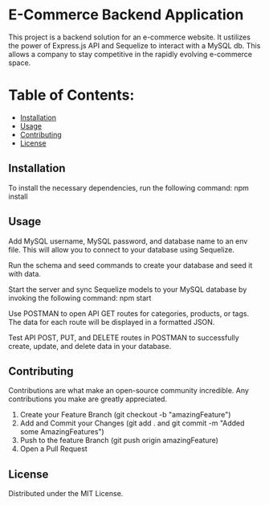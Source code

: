 # E-Commerce Backend Application
This project is a backend solution for an e-commerce website. It ustilizes the power of Express.js API and Sequelize to interact with a MySQL db. This allows a company to stay competitive in the rapidly evolving e-commerce space.

# Table of Contents:
- [Installation](#installation)
- [Usage](#usage)
- [Contributing](#contributing)
- [License](#license)

## Installation 
To install the necessary dependencies, run the following command:
npm install

## Usage 
Add MySQL username, MySQL password, and database name to an env file. This will allow you to connect to your database using Sequelize.

Run the schema and seed commands to create your database and seed it with data.

Start the server and sync Sequelize models to your MySQL database by invoking the following command:
npm start

Use POSTMAN to open API GET routes for categories, products, or tags. The data for each route will be displayed in a formatted JSON.

Test API POST, PUT, and DELETE routes in POSTMAN to successfully create, update, and delete data in your database.

## Contributing
Contributions are what make an open-source community incredible. Any contributions you make are greatly appreciated.
1) Create your Feature Branch (git checkout -b "amazingFeature")
2) Add and Commit your Changes (git add . and git commit -m "Added some AmazingFeatures")
3) Push to the feature Branch (git push origin amazingFeature)
4) Open a Pull Request

## License 
Distributed under the MIT License.